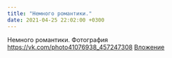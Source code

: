 ```yaml
---
title: "Немного романтики."
date: 2021-04-25 22:02:00 +0300
---
```


Немного романтики.
Фотография
<a class="vk-attach" href="https://vk.com/photo41076938_457247308">https://vk.com/photo41076938_457247308</a>
<a class="vk-attach" href="https://vk.com/photo41076938_457247308">Вложение</a>
